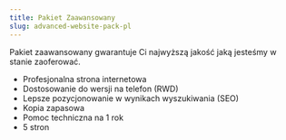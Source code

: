 ```yaml
---
title: Pakiet Zaawansowany
slug: advanced-website-pack-pl
---
```


Pakiet zaawansowany gwarantuje Ci najwyższą jakość jaką jesteśmy w stanie zaoferować.

- Profesjonalna strona internetowa
- Dostosowanie do wersji na telefon (RWD)
- Lepsze pozycjonowanie w wynikach wyszukiwania (SEO)
- Kopia zapasowa
- Pomoc techniczna na 1 rok
- 5 stron
